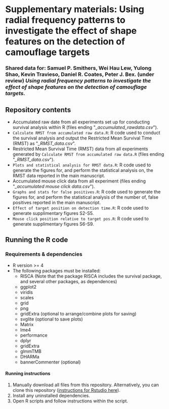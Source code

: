 # Supplementary materials: Using radial frequency patterns to investigate the effect of shape features on the detection of camouflage targets 
### Shared data for: Samuel P. Smithers, Wei Hau Lew, Yulong Shao, Kevin Travieso, Daniel R. Coates, Peter J. Bex. (under review) *Using radial frequency patterns to investigate the effect of shape features on the detection of camouflage targets.*

## Repository contents
- Accumulated raw date from all experiments set up for conducting survival analysis within R (files ending "*_accumulated_rawdata.csv*").
- ```Calculate RMST from accumulated raw data.R```: R code used to conduct the survival analysis and output the Restricted Mean Survival Time (RMST) as "*_RMST_data.csv*".
- Restricted Mean Survival Time (RMST) data from all experiments generated by ```Calculate RMST from accumulated raw data.R``` (files ending "*_RMST_data.csv*").
- ```Plots and statistical analysis for RMST data.R```: R code used to generate the figures for, and perform the statistical analysis on, the RMST data reported in the main manuscript.
- Accumulated mouse click data from all experiment (files ending "*_accumulated mouse click data.csv*").
-  ```Graphs and stats for false positives.R```: R code used to generate the figures for, and perform the statistical analysis of the number of, false positives reported in the main manuscript.
-  ```Effect of target position on detection time.R```: R code used to generate supplimentary figures S2-S5.
-  ```Mouse click position relative to target pos.R```: R code used to generate supplimentary figures S6-S9.

## Running the R code 
### Requirements & dependencies
- R version >= 4
- The following packages must be installed: 
  - RISCA (Note that the package RISCA includes the survival package, and several other packages, as dependences) 
  - ggplot2
  - viridis
  - scales
  - grid
  - png
  - gridExtra (optional to arrange/combine plots for saving)
  - svglite (optional to save plots)
  - Matrix
  - lme4
  - performance
  - dplyr
  - gridExtra
  - glmmTMB
  - DHARMa
  - bannerCommenter (optional)
 
#### Running instructions
1. Manually download all files from this repository. Alternatively, you can clone this repository ([instructions for Rstudio here](https://datacarpentry.org/rr-version-control/03-git-in-rstudio/index.html)). 
2. Install any uninstalled dependencies.
3. Open R scripts and follow instructions within the script. 
